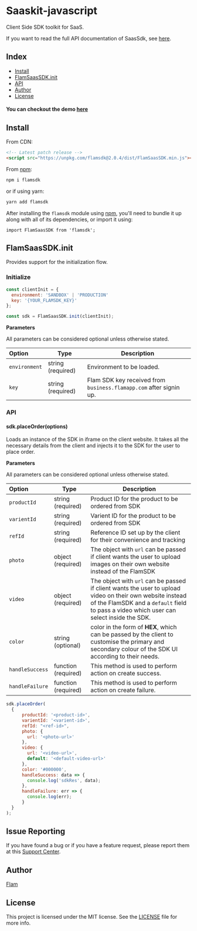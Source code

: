 
# Saaskit-javascript

Client Side SDK toolkit for SaaS.

If you want to read the full API documentation of SaasSdk, see [here](<[https://business.flamapp.com](https://business.flamapp.com/)>).

## Index

- [Install](#install)
- [FlamSaasSDK.init](#flamsaassdkinit)
- [API](#api)
- [Author](#author)
- [License](#license)

#### You can checkout the demo [here](https://homingos.github.io/saaskit-javascript/examples/vanilla-js/)

## Install

From CDN:

```html
<!-- Latest patch release -->
<script src="https://unpkg.com/flamsdk@2.0.4/dist/FlamSaasSDK.min.js"></script>
```

From [npm](<[https://npmjs.org](https://npmjs.org/)>):

```sh
npm i flamsdk
```

or if using yarn:

```sh
yarn add flamsdk
```

After installing the `flamsdk` module using [npm](<[https://npmjs.org](https://npmjs.org/)>), you'll need to bundle it up along with all of its dependencies, or import it using:

```
import FlamSaasSDK from 'flamsdk';
```

## FlamSaasSDK.init

Provides support for the initialization flow.

### Initialize

```js
const clientInit = {
  environment: 'SANDBOX' | 'PRODUCTION'
  key: '{YOUR_FLAMSDK_KEY}'
};

const sdk = FlamSaasSDK.init(clientInit);
```

**Parameters**

All parameters can be considered optional unless otherwise stated.

| Option        | Type              | Description                                                        |
| :------------ | ----------------- | ------------------------------------------------------------------ |
| `environment` | string (required) | Environment to be loaded.       |
| `key`         | string (required) | Flam SDK key received from `business.flamapp.com` after signin up. |

### API

#### sdk.placeOrder(options)

Loads an instance of the SDK in iframe on the client website. It takes all the necessary details from the client and injects it to the SDK for the user to place order.

**Parameters**

All parameters can be considered optional unless otherwise stated.

| Option            | Type                | Description                                                                                                                                                                                                                                                       |
| :---------------- | ------------------- | ----------------------------------------------------------------------------------------------------------------------------------------------------------------------------------------------------------------------------------------------------------------- |
| `productId`       | string (required)   | Product ID for the product to be ordered from SDK                                                                                                                                                                                                                 |
| `varientId`       | string (required)   | Varient ID for the product to be ordered from SDK                                                                                                                                                                                                                 |
| `refId`           | string (required)   | Reference ID set up by the client for their convenience and tracking                                                                                                                                                                                                                                                                                                                                                                                                    |
| `photo`           | object (required)  | The object with `url` can be passed if client wants the user to upload images on their own website instead of the FlamSDK                                                                                                                                                          |
| `video`           | object (required)   | The object with `url` can be passed if client wants the user to upload video on their own website instead of the FlamSDK and a `default` field to pass a video which user can select inside the SDK.                                                                                                                                                    |
| `color` | string (optional)   | color in the form of **HEX**, which can be passed by the client to customise the primary and secondary colour of the SDK UI according to their needs.                              |
| `handleSuccess` | function (required)  | This method is used to perform action on create success.                 |
| `handleFailure` | function (required)  | This method is used to perform action on create failure.                 |

```js
sdk.placeOrder(
  {
      productId: '<product-id>',
      varientId: '<varient-id>',
      refId: "<ref-id>",
      photo: {
        url: '<photo-url>'
      },
      video: {
        url: '<video-url>',
        default: '<default-video-url>'
      },
      color: '#000000',
      handleSuccess: data => {
        console.log('sdkRes', data);
      },
      handleFailure: err => {
        console.log(err);
      }
  }
);
```

## Issue Reporting

If you have found a bug or if you have a feature request, please report them at this [Support Center](<[https://help.flamapp.com](https://help.flamapp.com/)>).

## Author

[Flam](<[https://flamapp.com/](https://flamapp.com/)>)

## License

This project is licensed under the MIT license. See the [LICENSE](LICENSE) file for more info.
